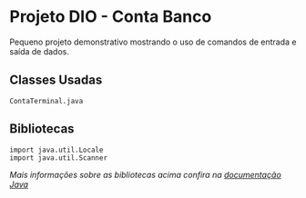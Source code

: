 # Projeto DIO - Conta Banco

Pequeno projeto demonstrativo mostrando o uso de comandos de entrada e saída de dados.

## Classes Usadas

```
ContaTerminal.java
```

## Bibliotecas

```
import java.util.Locale
import java.util.Scanner
```

*Mais informações sobre as bibliotecas acima confira na [documentação Java](https://docs.oracle.com/en/java/)*